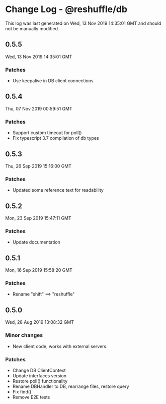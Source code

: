 # Change Log - @reshuffle/db

This log was last generated on Wed, 13 Nov 2019 14:35:01 GMT and should not be manually modified.

## 0.5.5
Wed, 13 Nov 2019 14:35:01 GMT

### Patches

- Use keepalive in DB client connections

## 0.5.4
Thu, 07 Nov 2019 00:59:51 GMT

### Patches

- Support custom timeout for poll()
- Fix typescript 3.7 compilation of db types

## 0.5.3
Thu, 26 Sep 2019 15:16:00 GMT

### Patches

- Updated some reference text for readability

## 0.5.2
Mon, 23 Sep 2019 15:47:11 GMT

### Patches

- Update documentation

## 0.5.1
Mon, 16 Sep 2019 15:58:20 GMT

### Patches

- Rename "shift" ==> "reshuffle"

## 0.5.0
Wed, 28 Aug 2019 13:08:32 GMT

### Minor changes

- New client code, works with external servers.

### Patches

- Change DB ClientContext
- Update interfaces version
- Restore poll() functionality
- Rename DBHandler to DB, rearrange files, restore query
- Fix find()
- Remove E2E tests

